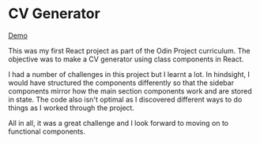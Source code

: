 # CV Generator


[Demo](https://stevenwalker91.github.io/cv-generator/)

This was my first React project as part of the Odin Project curriculum. The objective was to make a CV generator using class components in React.

I had a number of challenges in this project but I learnt a lot. In hindsight, I would have structured the components differently so that the sidebar components mirror how the main section components work and are stored in state. The code also isn't optimal as I discovered different ways to do things as I worked through the project.

All in all, it was a great challenge and I look forward to moving on to functional components.
